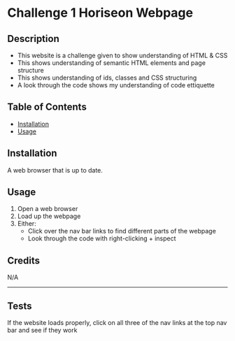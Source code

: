 # Challenge 1 Horiseon Webpage

## Description

- This website is a challenge given to show understanding of HTML & CSS
- This shows understanding of semantic HTML elements and page structure
- This shows understanding of ids, classes and CSS structuring
- A look through the code shows my understanding of code ettiquette 

## Table of Contents

- [Installation](#installation)
- [Usage](#usage)

## Installation

A web browser that is up to date.

## Usage

1. Open a web browser
2. Load up the webpage
3. Either:
    - Click over the nav bar links to find different parts of the webpage
    - Look through the code with right-clicking + inspect 

## Credits

N/A

---

## Tests

If the website loads properly, click on all three of the nav links at the top nav bar and see if they work